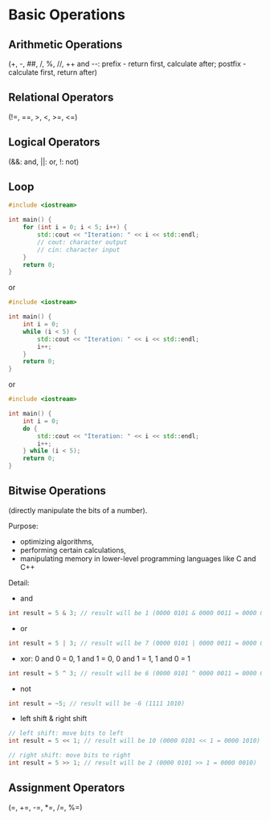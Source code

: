 # Basic Operations

## Arithmetic Operations

(+, -, ##, /, %, //, ++ and --: prefix - return first, calculate after; postfix - calculate first, return after)

## Relational Operators

(!=, ==, >, <, >=, <=)

## Logical Operators

(&&: and, ||: or, !: not)

## Loop

```cpp
#include <iostream>

int main() {
    for (int i = 0; i < 5; i++) {
        std::cout << "Iteration: " << i << std::endl;
        // cout: character output
        // cin: character input
    }
    return 0;
}
```

or

```cpp
#include <iostream>

int main() {
    int i = 0;
    while (i < 5) {
        std::cout << "Iteration: " << i << std::endl;
        i++;
    }
    return 0;
}
```

or

```cpp
#include <iostream>

int main() {
    int i = 0;
    do {
        std::cout << "Iteration: " << i << std::endl;
        i++;
    } while (i < 5);
    return 0;
}
```

## Bitwise Operations

(directly manipulate the bits of a number).

Purpose:

* optimizing algorithms,
* performing certain calculations,
* manipulating memory in lower-level programming languages like C and C++

Detail:

* and

```cpp
int result = 5 & 3; // result will be 1 (0000 0101 & 0000 0011 = 0000 0001)
```

* or

```cpp
int result = 5 | 3; // result will be 7 (0000 0101 | 0000 0011 = 0000 0111)
```

* xor: 0 and 0 = 0, 1 and 1 = 0, 0 and 1 = 1, 1 and 0 = 1

```cpp
int result = 5 ^ 3; // result will be 6 (0000 0101 ^ 0000 0011 = 0000 0110)
```

* not

```cpp
int result = ~5; // result will be -6 (1111 1010)
```

* left shift & right shift

```cpp
// left shift: move bits to left
int result = 5 << 1; // result will be 10 (0000 0101 << 1 = 0000 1010)

// right shift: move bits to right
int result = 5 >> 1; // result will be 2 (0000 0101 >> 1 = 0000 0010)
```

## Assignment Operators

(=, +=, -=, *=, /=, %=)
